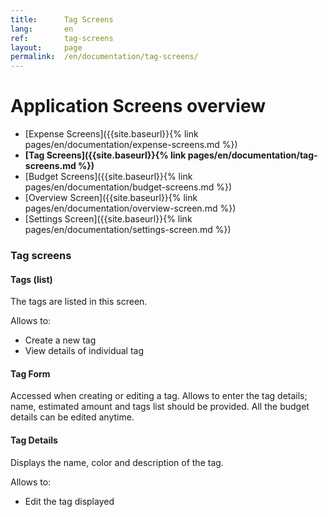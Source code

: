 ```yaml
---
title:      Tag Screens
lang:       en
ref:        tag-screens
layout:     page
permalink:  /en/documentation/tag-screens/
---
```


# Application Screens overview


- [Expense Screens]({{site.baseurl}}{%  link pages/en/documentation/expense-screens.md %})
- **[Tag Screens]({{site.baseurl}}{%    link pages/en/documentation/tag-screens.md     %})**
- [Budget Screens]({{site.baseurl}}{%   link pages/en/documentation/budget-screens.md  %})
- [Overview Screen]({{site.baseurl}}{%  link pages/en/documentation/overview-screen.md %})
- [Settings Screen]({{site.baseurl}}{%  link pages/en/documentation/settings-screen.md %})


### Tag screens


#### Tags (list)

The tags are listed in this screen.

Allows to:
- Create a new tag
- View details of individual tag

#### Tag Form

Accessed when creating or editing a tag.
Allows to enter the tag details; name, estimated amount and tags list should be provided.
All the budget details can be edited anytime.

#### Tag Details

Displays the name, color and description of the tag.

Allows to:
- Edit the tag displayed

